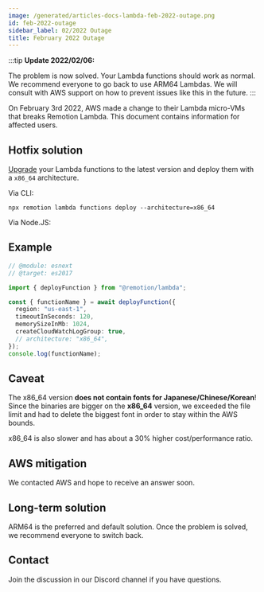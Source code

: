 ```yaml
---
image: /generated/articles-docs-lambda-feb-2022-outage.png
id: feb-2022-outage
sidebar_label: 02/2022 Outage
title: February 2022 Outage
---
```


:::tip
**Update 2022/02/06:**

The problem is now solved. Your Lambda functions should work as normal. We recommend everyone to go back to use ARM64 Lambdas. We will consult with AWS support on how to prevent issues like this in the future.
:::

On February 3rd 2022, AWS made a change to their Lambda micro-VMs that breaks Remotion Lambda. This document contains information for affected users.

## Hotfix solution

[Upgrade](/docs/lambda/upgrading) your Lambda functions to the latest version and deploy them with a `x86_64` architecture.

Via CLI:

```
npx remotion lambda functions deploy --architecture=x86_64
```

Via Node.JS:

## Example

```ts
// @module: esnext
// @target: es2017

import { deployFunction } from "@remotion/lambda";

const { functionName } = await deployFunction({
  region: "us-east-1",
  timeoutInSeconds: 120,
  memorySizeInMb: 1024,
  createCloudWatchLogGroup: true,
  // architecture: "x86_64",
});
console.log(functionName);
```

## Caveat

The x86_64 version **does not contain fonts for Japanese/Chinese/Korean**! Since the binaries are bigger on the **x86_64** version, we exceeded the file limit and had to delete the biggest font in order to stay within the AWS bounds.

x86_64 is also slower and has about a 30% higher cost/performance ratio.

## AWS mitigation

We contacted AWS and hope to receive an answer soon.

## Long-term solution

ARM64 is the preferred and default solution. Once the problem is solved, we recommend everyone to switch back.

## Contact

Join the discussion in our Discord channel if you have questions.
